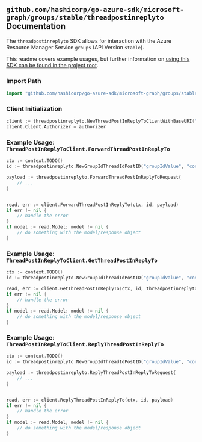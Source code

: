 
## `github.com/hashicorp/go-azure-sdk/microsoft-graph/groups/stable/threadpostinreplyto` Documentation

The `threadpostinreplyto` SDK allows for interaction with the Azure Resource Manager Service `groups` (API Version `stable`).

This readme covers example usages, but further information on [using this SDK can be found in the project root](https://github.com/hashicorp/go-azure-sdk/tree/main/docs).

### Import Path

```go
import "github.com/hashicorp/go-azure-sdk/microsoft-graph/groups/stable/threadpostinreplyto"
```


### Client Initialization

```go
client := threadpostinreplyto.NewThreadPostInReplyToClientWithBaseURI("https://management.azure.com")
client.Client.Authorizer = authorizer
```


### Example Usage: `ThreadPostInReplyToClient.ForwardThreadPostInReplyTo`

```go
ctx := context.TODO()
id := threadpostinreplyto.NewGroupIdThreadIdPostID("groupIdValue", "conversationThreadIdValue", "postIdValue")

payload := threadpostinreplyto.ForwardThreadPostInReplyToRequest{
	// ...
}


read, err := client.ForwardThreadPostInReplyTo(ctx, id, payload)
if err != nil {
	// handle the error
}
if model := read.Model; model != nil {
	// do something with the model/response object
}
```


### Example Usage: `ThreadPostInReplyToClient.GetThreadPostInReplyTo`

```go
ctx := context.TODO()
id := threadpostinreplyto.NewGroupIdThreadIdPostID("groupIdValue", "conversationThreadIdValue", "postIdValue")

read, err := client.GetThreadPostInReplyTo(ctx, id, threadpostinreplyto.DefaultGetThreadPostInReplyToOperationOptions())
if err != nil {
	// handle the error
}
if model := read.Model; model != nil {
	// do something with the model/response object
}
```


### Example Usage: `ThreadPostInReplyToClient.ReplyThreadPostInReplyTo`

```go
ctx := context.TODO()
id := threadpostinreplyto.NewGroupIdThreadIdPostID("groupIdValue", "conversationThreadIdValue", "postIdValue")

payload := threadpostinreplyto.ReplyThreadPostInReplyToRequest{
	// ...
}


read, err := client.ReplyThreadPostInReplyTo(ctx, id, payload)
if err != nil {
	// handle the error
}
if model := read.Model; model != nil {
	// do something with the model/response object
}
```

